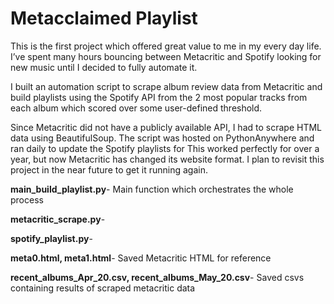 # Metacclaimed Playlist

This is the first project which offered great value to me in my every day life. I’ve spent many hours bouncing between Metacritic and Spotify looking for new music until I decided to fully automate it.

I built an automation script to scrape album review data from Metacritic and build playlists using the Spotify API from the 2 most popular tracks from each album which scored over some user-defined threshold.

Since Metacritic did not have a publicly available API, I had to scrape HTML data using BeautifulSoup. The script was hosted on PythonAnywhere and ran daily to update the Spotify playlists for This worked perfectly for over a year, but now Metacritic has changed its website format. I plan to revisit this project in the near future to get it running again.

<b>main_build_playlist.py</b>- Main function which orchestrates the whole process

<b>metacritic_scrape.py</b>-

<b>spotify_playlist.py</b>-

<b>meta0.html, meta1.html</b>- Saved Metacritic HTML for reference

<b>recent_albums_Apr_20.csv, recent_albums_May_20.csv</b>- Saved csvs containing results of scraped metacritic data
